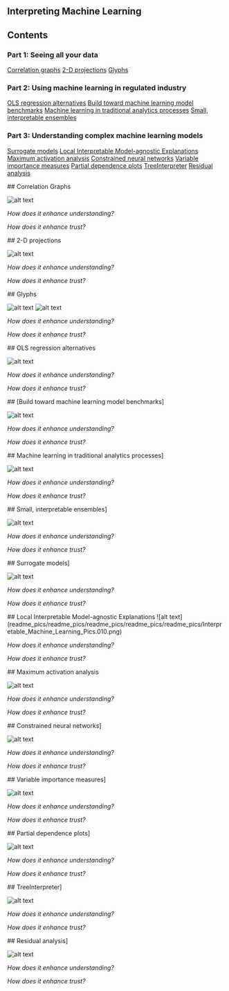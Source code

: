 ## Interpreting Machine Learning

## Contents

### Part 1: Seeing all your data
[Correlation graphs](#corr-graph)
[2-D projections](#2d-proj)
[Glyphs](#glyph)

### Part 2: Using machine learning in regulated industry
[OLS regression alternatives](#ols-alt)
[Build toward machine learning model benchmarks](#ml-benchmark)
[Machine learning in traditional analytics processes](#ml-process)
[Small, interpretable ensembles](#small-ensembles)

### Part 3: Understanding complex machine learning models
[Surrogate models](#surr-mod)
[Local Interpretable Model-agnostic Explanations](#lime)
[Maximum activation analysis](#max-act)
[Constrained neural networks](#constr-nn)
[Variable importance measures](#var-imp)
[Partial dependence plots](#par-dep)
[TreeInterpreter](#treeint)
[Residual analysis](#res-analysis)

<a name='corr-graph'/>
## Correlation Graphs

![alt text](readme_pics/Interpretable_Machine_Learning_Pics.001.png)

*How does it enhance understanding?*

*How does it enhance trust?*

<a name='2d-proj'/>
## 2-D projections

![alt text](readme_pics/Interpretable_Machine_Learning_Pics.002.png)

*How does it enhance understanding?*

*How does it enhance trust?*

<a name='glyph'/>
## Glyphs

![alt text](readme_pics/Interpretable_Machine_Learning_Pics.003.png)
![alt text](readme_pics/Interpretable_Machine_Learning_Pics.004.png)

*How does it enhance understanding?*

*How does it enhance trust?*

<a name='ols-alt'/>
## OLS regression alternatives

![alt text](readme_pics/readme_pics/Interpretable_Machine_Learning_Pics.005.png)

*How does it enhance understanding?*

*How does it enhance trust?*

<a name='ml-benchmark'/>
## [Build toward machine learning model benchmarks]

![alt text](readme_pics/readme_pics/readme_pics/Interpretable_Machine_Learning_Pics.006.png)

*How does it enhance understanding?*

*How does it enhance trust?*

<a name='ml-process'/>
## Machine learning in traditional analytics processes]

![alt text](readme_pics/readme_pics/readme_pics/readme_pics/Interpretable_Machine_Learning_Pics.007.png)

*How does it enhance understanding?*

*How does it enhance trust?*

<a name='small-ensembles'/>
## Small, interpretable ensembles]

![alt text](readme_pics/readme_pics/readme_pics/readme_pics/readme_pics/Interpretable_Machine_Learning_Pics.008.png)

*How does it enhance understanding?*

*How does it enhance trust?*

<a name='surr-mod'/>
## Surrogate models]

![alt text](readme_pics/readme_pics/readme_pics/readme_pics/readme_pics/Interpretable_Machine_Learning_Pics.009.png)

*How does it enhance understanding?*

*How does it enhance trust?*

<a name='lime'/>
## Local Interpretable Model-agnostic Explanations
![alt text](readme_pics/readme_pics/readme_pics/readme_pics/readme_pics/Interpretable_Machine_Learning_Pics.010.png)

*How does it enhance understanding?*

*How does it enhance trust?*

<a name='max-act'/>
## Maximum activation analysis

![alt text](readme_pics/readme_pics/readme_pics/readme_pics/readme_pics/Interpretable_Machine_Learning_Pics.011.png)

*How does it enhance understanding?*

*How does it enhance trust?*

<a name='constr-nn'/>
## Constrained neural networks]

![alt text](readme_pics/readme_pics/readme_pics/readme_pics/readme_pics/readme_pics/Interpretable_Machine_Learning_Pics.012.png)

*How does it enhance understanding?*

*How does it enhance trust?*

<a name='var-imp'/>
## Variable importance measures]

![alt text](readme_pics/readme_pics/readme_pics/readme_pics/readme_pics/readme_pics/Interpretable_Machine_Learning_Pics.013.png)

*How does it enhance understanding?*

*How does it enhance trust?*

<a name='par-dep'/>
## Partial dependence plots]

![alt text](readme_pics/readme_pics/readme_pics/readme_pics/readme_pics/readme_pics/Interpretable_Machine_Learning_Pics.014.png)

*How does it enhance understanding?*

*How does it enhance trust?*

<a name='treeint'/>
## TreeInterpreter]

![alt text](readme_pics/readme_pics/readme_pics/readme_pics/readme_pics/readme_pics/Interpretable_Machine_Learning_Pics.015.png)

*How does it enhance understanding?*

*How does it enhance trust?*

<a name='res-analysis'/>
## Residual analysis]

![alt text](readme_pics/readme_pics/readme_pics/readme_pics/readme_pics/readme_pics/Interpretable_Machine_Learning_Pics.016.png)

*How does it enhance understanding?*

*How does it enhance trust?*